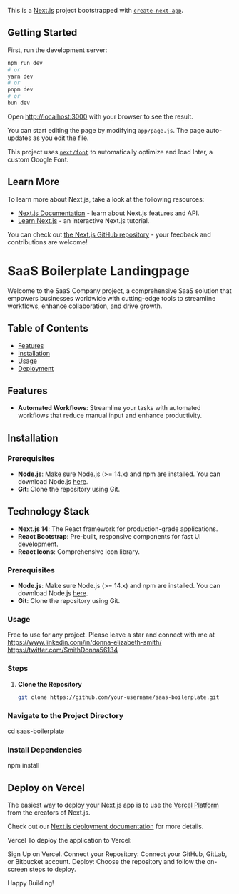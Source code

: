 This is a [Next.js](https://nextjs.org/) project bootstrapped with [`create-next-app`](https://github.com/vercel/next.js/tree/canary/packages/create-next-app).

## Getting Started

First, run the development server:

```bash
npm run dev
# or
yarn dev
# or
pnpm dev
# or
bun dev
```

Open [http://localhost:3000](http://localhost:3000) with your browser to see the result.

You can start editing the page by modifying `app/page.js`. The page auto-updates as you edit the file.

This project uses [`next/font`](https://nextjs.org/docs/basic-features/font-optimization) to automatically optimize and load Inter, a custom Google Font.

## Learn More

To learn more about Next.js, take a look at the following resources:

- [Next.js Documentation](https://nextjs.org/docs) - learn about Next.js features and API.
- [Learn Next.js](https://nextjs.org/learn) - an interactive Next.js tutorial.

You can check out [the Next.js GitHub repository](https://github.com/vercel/next.js/) - your feedback and contributions are welcome!

# SaaS Boilerplate Landingpage

Welcome to the SaaS Company project, a comprehensive SaaS solution that empowers businesses worldwide with cutting-edge tools to streamline workflows, enhance collaboration, and drive growth.

## Table of Contents

- [Features](#features)
- [Installation](#installation)
- [Usage](#usage)
- [Deployment](#deployment)

## Features

- **Automated Workflows**: Streamline your tasks with automated workflows that reduce manual input and enhance productivity.

## Installation

### Prerequisites

- **Node.js**: Make sure Node.js (>= 14.x) and npm are installed. You can download Node.js [here](https://nodejs.org/).
- **Git**: Clone the repository using Git.

## Technology Stack

- **Next.js 14**: The React framework for production-grade applications.
- **React Bootstrap**: Pre-built, responsive components for fast UI development.
- **React Icons**: Comprehensive icon library.

### Prerequisites

- **Node.js**: Make sure Node.js (>= 14.x) and npm are installed. You can download Node.js [here](https://nodejs.org/).
- **Git**: Clone the repository using Git.

### Usage

Free to use for any project. Please leave a star and connect with me at
https://www.linkedin.com/in/donna-elizabeth-smith/
https://twitter.com/SmithDonna56134

### Steps

1. **Clone the Repository**

   ```bash
   git clone https://github.com/your-username/saas-boilerplate.git
   ```

### Navigate to the Project Directory

cd saas-boilerplate

### Install Dependencies

npm install

## Deploy on Vercel

The easiest way to deploy your Next.js app is to use the [Vercel Platform](https://vercel.com/new?utm_medium=default-template&filter=next.js&utm_source=create-next-app&utm_campaign=create-next-app-readme) from the creators of Next.js.

Check out our [Next.js deployment documentation](https://nextjs.org/docs/deployment) for more details.

Vercel
To deploy the application to Vercel:

Sign Up on Vercel.
Connect your Repository: Connect your GitHub, GitLab, or Bitbucket account.
Deploy: Choose the repository and follow the on-screen steps to deploy.

Happy Building!
